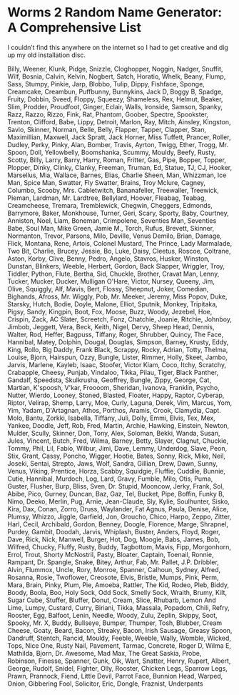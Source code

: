 # Worms 2 Random Name Generator: A Comprehensive List

I couldn’t find this anywhere on the internet so I had to get creative and dig up my old installation disc.

Billy, Weener, Klunk, Pidge, Snizzle, Cloghopper, Noggin, Nadger, Snuffit, Wilf, Bosnia, Calvin, Kelvin, Nogbert, Satch, Horatio, Whelk, Beany, Flump, Sass, Stumpy, Pinkie, Jarp, Blobbo, Tulip, Dippy, Fishface, Sponge, Creamcake, Creambun, Puffbunny, Bunnykins, Jack D, Boggy B, Spadge, Fruity, Dobbin, Sveed, Floppy, Squeezy, Shameless, Rex, Helmut, Beaker, Slim, Prodder, Proudfoot, Ginger, Eclair, Walls, Ironside, Samson, Spanky, Razz, Razzo, Rizzo, Fink, Rat, Phantom, Goober, Spectre, Spookster, Trenton, Clifford, Babe, Lippy, Detroit, Marlon, Ray, Mitch, Ainsley, Kingston, Savio, Skinner, Norman, Belle, Belly, Flapper, Tapper, Clapper, Stan, Maximillian, Maxwell, Jack Spratt, Jack Horner, Miss Tuffett, Prancer, Roller, Dudley, Perky, Pinky, Alan, Bomber, Travis, Ayrton, Twigg, Ether, Trogg, Mr. Spoon, Doll, Yellowbelly, Boomshanka, Scummy, Mouldy, Beefy, Rusty, Scotty, Billy, Larry, Barry, Harry, Roman, Fritter, Gas, Pipe, Bopper, Topper, Plopper, Dinky, Clinky, Clanky, Freeman, Truman, Ed, Statue, TJ, CJ, Hooker, Marsellus, Mia, Wallace, Barnes, Elias, Charlie Sheen, Man, Whizzman, Ice Man, Spice Man, Swatter, Fly Swatter, Brains, Troy Mclure, Cagney, Columbo, Scooby, Mrs. Cabletwitch, Bananafeller, Treewaller, Treewick, Pieman, Lardman, Mr. Lardtree, Bellylard, Hoover, Fleabag, Teabag, Creamcheese, Tremara, Tremblewick, Chegwin, Cheggers, Edmonds, Barrymore, Baker, Monkhouse, Turner, Geri, Scary, Sporty, Baby, Courtney, Anniston, Noel, Liam, Boneman, Crimpolene, Seventies Man, Seventies Babe, Soul Man, Mike Green, Jamie M., Torch, Rufus, Brevett, Skinner, Normanton, Trevor, Parsons, Milo, Deville, Venus Demilo, Brian, Damage, Flick, Montana, Rene, Artois, Colonel Mustard, The Prince, Lady Marmalade, Two Bit, Charlie, Brucey, Jessie, Bo, Luke, Daisy, Cleetus, Roscoe, Coltrane, Aston, Korby, Clive, Benny, Pedro, Angelo, Stavros, Husker, Winston, Dunstan, Blinkers, Weeble, Herbert, Gordon, Back Slapper, Wriggler, Troy, Tiddler, Python, Flute, Bertha, Sid, Chuckle, Brother, Cravat Man, Lenny, Tucker, Mucker, Ducker, Mulligan O'Hare, Victor, Nursey, Queeny, Jim, Olive, Squiggly, Alf, Mavis, Bert, Flossy, Sheepnut, Joker, Comedian, Bighands, Afross, Mr. Wiggly, Pob, Mr. Meeker, Jeremy, Miss Popov, Duke, Starsky, Hutch, Bodie, Doyle, Malone, Elliot, Sputnik, Monkey, Tripitaka, Pigsy, Sandy, Kingpin, Boot, Fox, Moose, Buzz, Woody, Jezebel, Hoe, Crispin, Zack, AC Slater, Screetch, Fonz, Chatchie, Joanie, Ritchie, Johnboy, Jimbob, Jeggett, Vera, Beck, Keith, Nigel, Dervy, Sheep Head, Dennis, Walter, Rod, Heffer, Bagpuss, Tiffany, Roger, Shrubber, Quincy, The Face, Hannibal, Matey, Dolphin, Dougal, Douglas, Simpson, Barney, Krusty, Eddy, King, Rollo, Big Daddy, Frank Black, Scrappy, Rocky, Adrian, Totty, Thelma, Louise, Bjorn, Hairspun, Ozzy, Bungle, Lister, Rimmer, Holly, Skeet, Jambo, Jarvis, Marlene, Kayleb, Isaac, Stoofer, Victor Kiam, Coco, Itchy, Scratchy, Crabapple, Cheesy, Punjab, Vindaloo, Tikka, Pilau, Tiger, Black Panther, Gandalf, Speedsta, Skulkrusha, Geoffrey, Bungle, Zippy, George, Cat, Martian, K'spoosh, V'kar, Froooom, Sheridan, Ivanova, Franklin, Psycho, Nutter, Wierdo, Looney, Stoned, Blasted, Floater, Happy, Raptor, Cyberap, Riptor, Velirap, Shemp, Larry, Moe, Curly, Laguna, Derek, Vim, Marcus, Yom, Yim, Yadam, D'Artagnan, Athos, Porthos, Aramis, Crook, Clamydia, Capt. Molo, Bantu, Zorkki, Isabella, Tiffany, Juli, Dolly, Emmi, Elvis, Tex, Mex, Yankee, Doodle, Jeff, Rob, Fred, Martin, Archie, Hawking, Einstein, Newton, Mulder, Scully, Skinner, Don, Tony, Alex, Soloman, Bekki, Wanda, Susan, Jules, Vincent, Butch, Fred, Wilma, Barney, Betty, Slayer, Clagnut, Chuckie, Tommy, Phil, Lil, Fabio, Wilbur, Jimi, Dave, Lemmy, Underdog, Slave, Peon, Stix, Grant, Cassy, Poncho, Wigger, Hootie, Bates, Sonny, Rick, Mike, Neil, Joseki, Sentai, Strepto, Jaws, Wolf, Sandra, Gillian, Drew, Dawn, Sunny, Venus, Viking, Prentice, Horza, Scabby, Squidgie, Fluffie, Cuddlie, Bunnie, Cutie, Hannibal, Murdoch, Log, Lard, Gravy, Fumble, Milo, Otis, Puma, Guster, Flusher, Burp, Bliss, Sven, Dr. Stupid, Mooncow, Jerky, Frank, Sol, Abibe, Pico, Gurney, Duncan, Baz, Gaz, Tel, Bucket, Pipe, Boffin, Funky B, Nimo, Deeko, Merlin, Pug, Arnie, Jean-Claude, Sly, Kylie, Soulhunter, Sisko, Kira, Dax, Conan, Zorro, Druss, Waylander, Fat Agnus, Paula, Denise, Alice, Plumsy, Whizzo, Jiggle, Garfield, Jon, Groucho, Chico, Harpo, Zeppo, Zitter, Harl, Cecil, Archibald, Gordon, Benney, Doogle, Florence, Marge, Shrapnel, Purdey, Gambit, Doodah, Jarvis, Whiplash, Buster, Anders, Floyd, Roger, Dave, Rick, Nick, Manwell, Burger, Hot, Dog, Moogie, Babs, James, Bob, Wilfred, Chucky, Fluffy, Rusty, Buddy, Tagbottom, Mavis, Fipp, Morgonhorn, Errol, Trout, Shorty McNostril, Pasty, Bloater, Captain, Toenail, Ronnie, Rampant, Dr. Spangle, Snake, Bitey, Arthur, Fab, Mr. Pallet, J.P. Dribbler, Alvin, Flummox, Uncle, Rory, Monroe, Spanner, Calhoun, Sydney, Alfred, Rosanna, Rosie, Twoflower, Creosote, Elvis, Bristle, Mumps, Pink, Perm, Mara, Brain, Pinky, Plum, Pie, Amoeba, Rattler, The Kid, Rodeo, Pleb, Biddy, Boody, Boola, Boo, Holy Sock, Odd Sock, Smelly Sock, Wraith, Brumy, Kilt, Sugar Cube, Stuffer, Bluffer, Donut, Cream, Slice, Rhubarb, Lemon And Lime, Lumpy, Custard, Curry, Biriani, Tikka, Massala, Popadom, Chili, Refry, Rooster, Egg, Balfoot, Lenin, Needle, Woody, Zulu, Zeplin, Skippy, Soot, Spooky, Mr. X, Buddy, Bullseye, Bumper, Thumper, Tosh, Blubber, Cream Cheese, Goaty, Beard, Bacon, Streaky, Bacon, Irish Sausage, Greasy Spoon, Dandruff, Stentch, Rancid, Mouldy, Feeble, Weeble, Wally, Womble, Wicked, Tops, Nice One, Rusty Nail, Pavement, Tarmac, Concrete, Roger D, Wilma E, Mathilda, Bjorn, Dr. Awesome, Mad Max, The Great Saskia, Probe, Robinson, Finesse, Spanner, Gunk, Oik, Wart, Snatter, Henry, Rupert, Albert, George, Rudolf, Snidel, Fighter, Olly, Rooster, Chicken Legs, Sparrow Legs, Prawn, Prannock, Fiend, Little Devil, Parrot Face, Bunnion Head, Warped, Onion, Gibbering Fool, Solicitor, Eric, Dongle, Fraznist, Underpants

